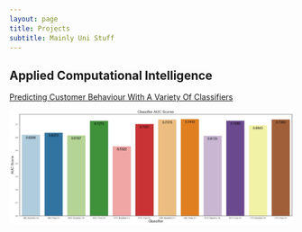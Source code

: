 ```yaml
---
layout: page
title: Projects
subtitle: Mainly Uni Stuff
---
```

## Applied Computational Intelligence

[Predicting Customer Behaviour With A Variety Of Classifiers](/pdf/sample_presentation.pdf)

<img src="images/aci/customer_behaviour/fig11.jpg?raw=true"/>

